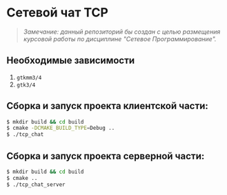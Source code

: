 # Сетевой чат TCP
> *Замечание: данный репозиторий бы создан с целью размещения курсовой работы по дисциплине "Сетевое Программирование".*

## Необходимые зависимости
1. `gtkmm3/4`
2. `gtk3/4`
## Сборка и запуск проекта клиентской части:
```bash
$ mkdir build && cd build
$ cmake -DCMAKE_BUILD_TYPE=Debug ..
$ ./tcp_chat
```
## Сборка и запуск проекта серверной части:
```bash
$ mkdir build && cd build
$ cmake ..
$ ./tcp_chat_server
```
